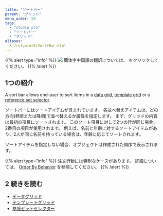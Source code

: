 ```yaml
---
title: "ソートバー"
parent: "グリッド"
menu_order: 50
tags:
  - "studio pro"
  - "ソートバー"
  - "グリッド"
aliases:
  - /refguide8/Sort+Bar.html
---
```


{{% alert type="info" %}}
<img src="attachments/chinese-translation/china.png" style="display: inline-block; margin: 0" /> 簡体字中国語の翻訳については、 [<unk> <unk> <unk>](https://cdn.mendix.tencent-cloud.com/documentation/refguide8/sort-bar.pdf) をクリックしてください。
{{% /alert %}}

## 1つの紹介

A sort bar allows end-user to sort items in a [data grid](data-grid), [template grid](template-grid) or a [reference set selector](reference-set-selector).

ソートバーにはソートアイテムが含まれています。 各並べ替えアイテムは、どの方向(昇順または降順)で並べ替えるか属性を指定します。 まず、グリッドの内容は最初の項目にソートされます。 このソート項目に対して2つの行が同じ場合、2番目の項目が使用されます。 例えば、名前と年齢に対するソートアイテムがあり、2人が同じ名前を持っている場合は、年齢に応じてソートされます。

ソートアイテムを指定しない場合、オブジェクトは作成された順序で表示されます。

{{% alert type="info" %}}
注文行動には特別なケースがあります。 詳細については、 [Order By Behavior](ordering-behavior) を参照してください。
{{% /alert %}}

## 2 続きを読む

* [データグリッド](データグリッド)
* [テンプレートグリッド](template-grid)
* [参照セットセレクター](reference-set-selector)
